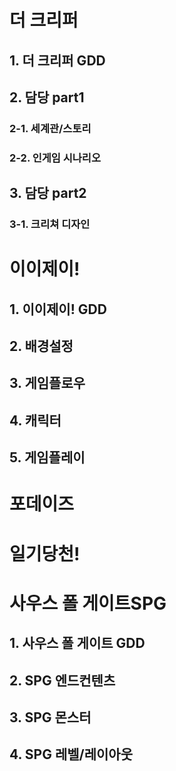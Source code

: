 # 더 크리퍼
## 1. 더 크리퍼 GDD
## 2. 담당 part1
### 2-1. 세계관/스토리
### 2-2. 인게임 시나리오
## 3. 담당 part2
### 3-1. 크리쳐 디자인

# 이이제이!
## 1. 이이제이! GDD
## 2. 배경설정
## 3. 게임플로우
## 4. 캐릭터
## 5. 게임플레이

# 포데이즈

# 일기당천!

# 사우스 폴 게이트SPG
## 1. 사우스 폴 게이트 GDD
## 2. SPG 엔드컨텐츠
## 3. SPG 몬스터
## 4. SPG 레벨/레이아웃
